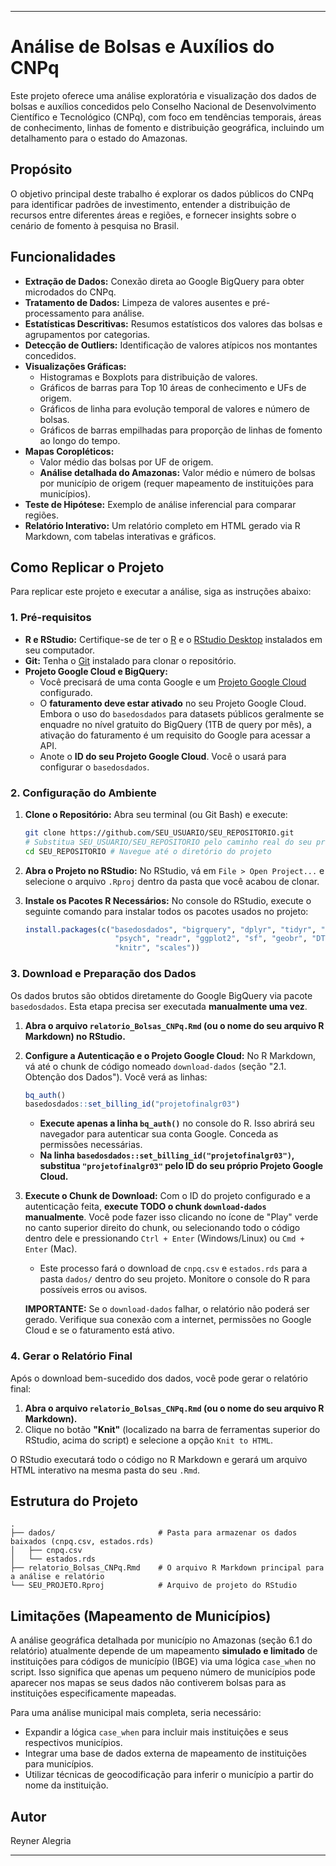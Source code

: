 -----

# Análise de Bolsas e Auxílios do CNPq

Este projeto oferece uma análise exploratória e visualização dos dados de bolsas e auxílios concedidos pelo Conselho Nacional de Desenvolvimento Científico e Tecnológico (CNPq), com foco em tendências temporais, áreas de conhecimento, linhas de fomento e distribuição geográfica, incluindo um detalhamento para o estado do Amazonas.

## Propósito

O objetivo principal deste trabalho é explorar os dados públicos do CNPq para identificar padrões de investimento, entender a distribuição de recursos entre diferentes áreas e regiões, e fornecer insights sobre o cenário de fomento à pesquisa no Brasil.

## Funcionalidades

  * **Extração de Dados:** Conexão direta ao Google BigQuery para obter microdados do CNPq.
  * **Tratamento de Dados:** Limpeza de valores ausentes e pré-processamento para análise.
  * **Estatísticas Descritivas:** Resumos estatísticos dos valores das bolsas e agrupamentos por categorias.
  * **Detecção de Outliers:** Identificação de valores atípicos nos montantes concedidos.
  * **Visualizações Gráficas:**
      * Histogramas e Boxplots para distribuição de valores.
      * Gráficos de barras para Top 10 áreas de conhecimento e UFs de origem.
      * Gráficos de linha para evolução temporal de valores e número de bolsas.
      * Gráficos de barras empilhadas para proporção de linhas de fomento ao longo do tempo.
  * **Mapas Coropléticos:**
      * Valor médio das bolsas por UF de origem.
      * **Análise detalhada do Amazonas:** Valor médio e número de bolsas por município de origem (requer mapeamento de instituições para municípios).
  * **Teste de Hipótese:** Exemplo de análise inferencial para comparar regiões.
  * **Relatório Interativo:** Um relatório completo em HTML gerado via R Markdown, com tabelas interativas e gráficos.

## Como Replicar o Projeto

Para replicar este projeto e executar a análise, siga as instruções abaixo:

### 1\. Pré-requisitos

  * **R e RStudio:** Certifique-se de ter o [R](https://www.r-project.org/) e o [RStudio Desktop](https://posit.co/download/rstudio-desktop/) instalados em seu computador.
  * **Git:** Tenha o [Git](https://git-scm.com/downloads) instalado para clonar o repositório.
  * **Projeto Google Cloud e BigQuery:**
      * Você precisará de uma conta Google e um [Projeto Google Cloud](https://cloud.google.com/resource-manager/docs/creating-managing-projects) configurado.
      * O **faturamento deve estar ativado** no seu Projeto Google Cloud. Embora o uso do `basedosdados` para datasets públicos geralmente se enquadre no nível gratuito do BigQuery (1TB de query por mês), a ativação do faturamento é um requisito do Google para acessar a API.
      * Anote o **ID do seu Projeto Google Cloud**. Você o usará para configurar o `basedosdados`.

### 2\. Configuração do Ambiente

1.  **Clone o Repositório:**
    Abra seu terminal (ou Git Bash) e execute:

    ```bash
    git clone https://github.com/SEU_USUARIO/SEU_REPOSITORIO.git
    # Substitua SEU_USUARIO/SEU_REPOSITORIO pelo caminho real do seu projeto no GitHub
    cd SEU_REPOSITORIO # Navegue até o diretório do projeto
    ```

2.  **Abra o Projeto no RStudio:**
    No RStudio, vá em `File > Open Project...` e selecione o arquivo `.Rproj` dentro da pasta que você acabou de clonar.

3.  **Instale os Pacotes R Necessários:**
    No console do RStudio, execute o seguinte comando para instalar todos os pacotes usados no projeto:

    ```r
    install.packages(c("basedosdados", "bigrquery", "dplyr", "tidyr", "skimr",
                        "psych", "readr", "ggplot2", "sf", "geobr", "DT",
                        "knitr", "scales"))
    ```

### 3\. Download e Preparação dos Dados

Os dados brutos são obtidos diretamente do Google BigQuery via pacote `basedosdados`. Esta etapa precisa ser executada **manualmente uma vez**.

1.  **Abra o arquivo `relatorio_Bolsas_CNPq.Rmd` (ou o nome do seu arquivo R Markdown) no RStudio.**

2.  **Configure a Autenticação e o Projeto Google Cloud:**
    No R Markdown, vá até o chunk de código nomeado `download-dados` (seção "2.1. Obtenção dos Dados").
    Você verá as linhas:

    ```r
    bq_auth() 
    basedosdados::set_billing_id("projetofinalgr03") 
    ```

      * **Execute apenas a linha `bq_auth()`** no console do R. Isso abrirá seu navegador para autenticar sua conta Google. Conceda as permissões necessárias.
      * **Na linha `basedosdados::set_billing_id("projetofinalgr03")`, substitua `"projetofinalgr03"` pelo ID do seu próprio Projeto Google Cloud.**

3.  **Execute o Chunk de Download:**
    Com o ID do projeto configurado e a autenticação feita, **execute TODO o chunk `download-dados` manualmente**. Você pode fazer isso clicando no ícone de "Play" verde no canto superior direito do chunk, ou selecionando todo o código dentro dele e pressionando `Ctrl + Enter` (Windows/Linux) ou `Cmd + Enter` (Mac).

      * Este processo fará o download de `cnpq.csv` e `estados.rds` para a pasta `dados/` dentro do seu projeto. Monitore o console do R para possíveis erros ou avisos.

    **IMPORTANTE:** Se o `download-dados` falhar, o relatório não poderá ser gerado. Verifique sua conexão com a internet, permissões no Google Cloud e se o faturamento está ativo.

### 4\. Gerar o Relatório Final

Após o download bem-sucedido dos dados, você pode gerar o relatório final:

1.  **Abra o arquivo `relatorio_Bolsas_CNPq.Rmd` (ou o nome do seu arquivo R Markdown).**
2.  Clique no botão **"Knit"** (localizado na barra de ferramentas superior do RStudio, acima do script) e selecione a opção `Knit to HTML`.

O RStudio executará todo o código no R Markdown e gerará um arquivo HTML interativo na mesma pasta do seu `.Rmd`.

## Estrutura do Projeto

```
.
├── dados/                       # Pasta para armazenar os dados baixados (cnpq.csv, estados.rds)
│   ├── cnpq.csv
│   └── estados.rds
├── relatorio_Bolsas_CNPq.Rmd    # O arquivo R Markdown principal para a análise e relatório
└── SEU_PROJETO.Rproj            # Arquivo de projeto do RStudio
```

## Limitações (Mapeamento de Municípios)

A análise geográfica detalhada por município no Amazonas (seção 6.1 do relatório) atualmente depende de um mapeamento **simulado e limitado** de instituições para códigos de município (IBGE) via uma lógica `case_when` no script. Isso significa que apenas um pequeno número de municípios pode aparecer nos mapas se seus dados não contiverem bolsas para as instituições especificamente mapeadas.

Para uma análise municipal mais completa, seria necessário:

  * Expandir a lógica `case_when` para incluir mais instituições e seus respectivos municípios.
  * Integrar uma base de dados externa de mapeamento de instituições para municípios.
  * Utilizar técnicas de geocodificação para inferir o município a partir do nome da instituição.

## Autor

Reyner Alegria

-----
